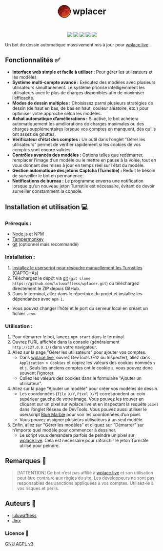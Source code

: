 <h1 align="center"><p style="display: inline-flex; align-items: center; gap: 0.25em"><img style="width: 1.5em; height: 1.5em;" src="public/icons/favicon.png">wplacer</p></h1>

<p align="center"><img src="https://img.shields.io/github/package-json/v/luluwaffless/wplacer">
<a href="LICENSE"><img src="https://img.shields.io/github/license/luluwaffless/wplacer"></a>
<a href="https://discord.gg/qbtcWrHJvR"><img src="https://img.shields.io/badge/Support-gris?style=flat&logo=Discord&logoColor=white&logoSize=auto&labelColor=5562ea"></a>
<a href="LEIAME.md"><img src="https://img.shields.io/badge/traduction-portugais_(brésil)-green"></a><//p>
<a href="LISEZMOI.md"><img src="https://img.shields.io/badge/traduction-français-blue"></a><//p>

Un bot de dessin automatique massivement mis à jour pour [wplace.live](https://wplace.live/).

## Fonctionnalités ✅

-   **Interface web simple et facile à utiliser :** Pour gérer les utilisateurs et les modèles
-   **Système multi-compte avancé :** Exécutez des modèles avec plusieurs utilisateurs simultanément. Le système priorise intelligemment les utilisateurs avec le plus de charges disponibles afin de maximiser l’efficacité.
-   **Modes de dessin multiples :** Choisissez parmi plusieurs stratégies de dessin (de haut en bas, de bas en haut, couleur aléatoire, etc.) pour optimiser votre approche selon les modèles.
-   **Achat automatique d’améliorations :** Si activé, le bot achètera automatiquement les améliorations de charges maximales ou des charges supplémentaires lorsque vos comptes en manquent, dès qu’ils ont assez de gouttes.
-   **Vérificateur d’état des comptes :** Un outil dans l’onglet "Gérer les utilisateurs" permet de vérifier rapidement si les cookies de vos comptes sont encore valides.
-   **Contrôles avancés des modèles :** Options telles que redémarrer, remplacer l’image d’un modèle ou le mettre en pause à la volée, tout en vous donnant des mises à jour en temps réel sur l’état du modèle.
-   **Gestion automatique des jetons Captcha (Turnstile) :** Réduit le besoin de surveiller le bot en permanence.
-   **Notifications de bureau :** Le programme enverra une notification lorsque qu’un nouveau jeton Turnstile est nécessaire, évitant de devoir surveiller constamment la console.

## Installation et utilisation 💻
### Prérequis :
- [Node.js et NPM](https://nodejs.org/en/download)
- [Tampermonkey](https://www.tampermonkey.net/)
- [git](https://git-scm.com/downloads) (optionnel mais recommandé)
### Installation :
1. [Installez le userscript pour résoudre manuellement les Turnstiles (CAPTCHAs)](https://raw.githubusercontent.com/luluwaffless/wplacer/refs/heads/main/public/wplacer.user.js)
2. Téléchargez le dépôt via [git](https://git-scm.com/downloads) (`git clone https://github.com/luluwaffless/wplacer.git`) ou téléchargez directement le ZIP depuis GitHub.
3. Dans le terminal, allez dans le répertoire du projet et installez les dépendances avec `npm i`.
- Vous pouvez changer l’hôte et le port du serveur local en créant un fichier `.env`.
### Utilisation :
1. Pour démarrer le bot, lancez `npm start` dans le terminal.
2. Ouvrez l’URL affichée dans la console (généralement `http://127.0.0.1/`) dans votre navigateur.
3. Allez sur la page "Gérer les utilisateurs" pour ajouter vos comptes.
   - Dans [wplace.live](https://wplace.live/), ouvrez DevTools (F12 ou Inspecter), allez dans `Application > Cookies` et copiez les valeurs des cookies nommés `s` et `j`. Seuls les anciens comptes ont le cookie `s`, vous pouvez donc souvent l’ignorer.
   - Collez les valeurs des cookies dans le formulaire "Ajouter un utilisateur".
4. Allez sur la page "Ajouter un modèle" pour créer vos modèles de dessin.
   - Les coordonnées (`Tile X/Y`, `Pixel X/Y`) correspondent au coin supérieur gauche de votre image. Vous pouvez les trouver en cliquant sur un pixel sur wplace.live et en inspectant la requête `pixel` dans l’onglet Réseau de DevTools. Vous pouvez aussi utiliser le userscript [Blue Marble](https://github.com/SwingTheVine/Wplace-BlueMarble) pour voir les coordonnées d’un pixel.
   - Vous pouvez assigner plusieurs utilisateurs à un seul modèle.
5. Enfin, allez sur "Gérer les modèles" et cliquez sur "Démarrer" sur n’importe quel modèle pour commencer à dessiner.
   - Le script vous demandera parfois de peindre un pixel sur [wplace.live](https://wplace.live/). Cela est nécessaire pour rafraîchir le jeton Turnstile utilisé pour peindre.

## Remarques 📝

> [!ATTENTION]
> Ce bot n’est pas affilié à [wplace.live](https://wplace.live/) et son utilisation peut être contraire aux règles du site. Les développeurs ne sont pas responsables des sanctions appliquées à vos comptes. Utilisez-le à vos risques et périls.

## Auteurs 🙏

-   [luluwaffless](https://github.com/luluwaffless)
-   [Jinx](https://github.com/JinxTheCatto)

### Licence 📜

[GNU AGPL v3](LICENSE)
